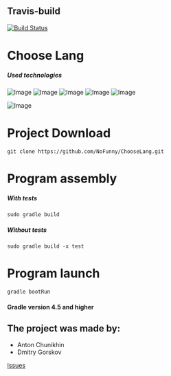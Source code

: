 ## Travis-build 
[![Build Status](https://travis-ci.org/NoFunny/ChooseLang.svg?branch=master)](https://travis-ci.org/NoFunny/ChooseLang)

# Choose Lang

##### Used technologies 
![Image](https://lilly021.com/wp-content/uploads/2019/07/springBoot_featured_image.png)
![Image](https://i.ytimg.com/vi/ClM3T7uozEo/maxresdefault.jpg)
![Image](https://pbs.twimg.com/media/Ch-UM1wWEAISZac.jpg)
![Image](https://linux-notes.org/wp-content/uploads/2019/06/Ustanovka-heroku-v-UnixLinux-660x320.jpg)
![Image](http://www.johncanessa.com/wp-content/uploads/2017/03/rest_api_logo.jpg)

![Image](https://www.dataart.com/assets/img/home/headhunter_logo_1.png)

# Project Download
```
git clone https://github.com/NoFunny/ChooseLang.git
```

# Program assembly

##### With tests
```
sudo gradle build
```

##### Without tests
```
sudo gradle build -x test
```
    
# Program launch
```
gradle bootRun
```
#### Gradle version 4.5 and higher

## The project was made by:
* Anton Chunikhin
* Dmitry Gorskov

[Issues](https://github.com/NoFunny/ChooseLang/issues)
